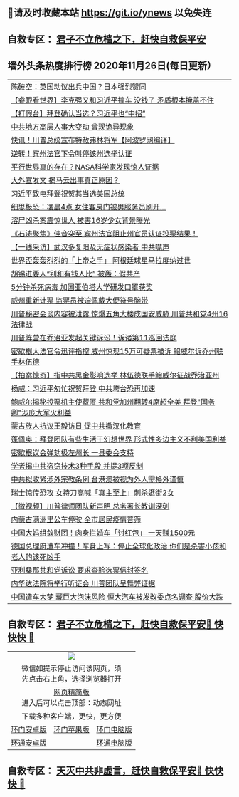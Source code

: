 ## 📩请及时收藏本站 https://git.io/ynews 以免失连</a>
## 自救专区： [君子不立危樯之下，赶快自救保平安 ](https://github.com/pwgy/td/blob/master/README.md)

## 墙外头条热度排行榜 2020年11月26日(每日更新）

 <table>
<tr><td colspan="2" align="left"><a href="https://ydbtdds.azureedge.net/?name=c1249240&key=efeneplticthcads&from=gy2">陈破空：英国动议出兵中国？日本强烈赞同</a></td></tr>
<tr><td colspan="2" align="left"><a href="https://ydbtdds.azureedge.net/?name=c1249239&key=efeneplticthcads&from=gy2">【睿眼看世界】李克强又和习近平撞车 没钱了 矛盾根本掩盖不住</a></td></tr>
<tr><td colspan="2" align="left"><a href="https://ydbtdds.azureedge.net/?name=c1249329&key=efeneplticthcads&from=gy2">【打假台】拜登确认当选？习近平也“中招”</a></td></tr>
<tr><td colspan="2" align="left"><a href="https://ydbtdds.azureedge.net/?name=c1249323&key=efeneplticthcads&from=gy2">中共地方高层人事大变动 曾现诡异现象</a></td></tr>
<tr><td colspan="2" align="left"><a href="https://ydbtdds.azureedge.net/?name=c1249338&key=efeneplticthcads&from=gy2">快讯！川普总统宣布特赦弗林将军【阿波罗网编译】</a></td></tr>
<tr><td colspan="2" align="left"><a href="https://ydbtdds.azureedge.net/?name=c1249294&key=efeneplticthcads&from=gy2">逆转！宾州法官下令叫停该州选举认证</a></td></tr>
<tr><td colspan="2" align="left"><a href="https://ydbtdds.azureedge.net/?name=c1249295&key=efeneplticthcads&from=gy2">平行世界真的存在？NASA科学家发现惊人证据</a></td></tr>
<tr><td colspan="2" align="left"><a href="https://ydbtdds.azureedge.net/?name=c1249330&key=efeneplticthcads&from=gy2">大外宣发文 揭马云出事真正原因？</a></td></tr>
<tr><td colspan="2" align="left"><a href="https://ydbtdds.azureedge.net/?name=c1249262&key=efeneplticthcads&from=gy2">习近平致电拜登祝贺其当选美国总统</a></td></tr>
<tr><td colspan="2" align="left"><a href="https://ydbtdds.azureedge.net/?name=c1249293&key=efeneplticthcads&from=gy2">细思极恐：凌晨4点 女住客房门被男服务员刷开…</a></td></tr>
<tr><td colspan="2" align="left"><a href="https://ydbtdds.azureedge.net/?name=c1249292&key=efeneplticthcads&from=gy2">溶尸凶杀案震惊世人 被害16岁少女背景曝光</a></td></tr>
<tr><td colspan="2" align="left"><a href="https://ydbtdds.azureedge.net/?name=c1249303&key=efeneplticthcads&from=gy2">《石涛聚焦》佳音突至 宾州法官阻止州官员认证投票结果！</a></td></tr>
<tr><td colspan="2" align="left"><a href="https://ydbtdds.azureedge.net/?name=c1249238&key=efeneplticthcads&from=gy2">【一线采访】武汉多复阳及无症状感染者 中共噤声</a></td></tr>
<tr><td colspan="2" align="left"><a href="https://ydbtdds.azureedge.net/?name=c1249248&key=efeneplticthcads&from=gy2">世界盃轰轰烈烈的「上帝之手」 阿根廷球星马拉度纳过世</a></td></tr>
<tr><td colspan="2" align="left"><a href="https://ydbtdds.azureedge.net/?name=c1249328&key=efeneplticthcads&from=gy2">胡锡进要人“别和有钱人比” 被轰：假共产</a></td></tr>
<tr><td colspan="2" align="left"><a href="https://ydbtdds.azureedge.net/?name=c1249324&key=efeneplticthcads&from=gy2">5分钟杀死病毒 加国亚伯塔大学研发口罩获奖</a></td></tr>
<tr><td colspan="2" align="left"><a href="https://ydbtdds.azureedge.net/?name=c1249319&key=efeneplticthcads&from=gy2">威州重新计票 监票员被迫佩戴大便符号腕带</a></td></tr>
<tr><td colspan="2" align="left"><a href="https://ydbtdds.azureedge.net/?name=c1249272&key=efeneplticthcads&from=gy2">川普秘密会谈内容被泄露 惊爆五角大楼成国安威胁 川普共和党4州16法律战</a></td></tr>
<tr><td colspan="2" align="left"><a href="https://ydbtdds.azureedge.net/?name=c1249296&key=efeneplticthcads&from=gy2">川普阵营在乔治亚发起关键诉讼！诉诸第11巡回法庭</a></td></tr>
<tr><td colspan="2" align="left"><a href="https://ydbtdds.azureedge.net/?name=c1249247&key=efeneplticthcads&from=gy2">密歇根大法官令迅评指控 威州惊现15万可疑票被诉 鲍威尔诉乔州联手林伍德</a></td></tr>
<tr><td colspan="2" align="left"><a href="https://ydbtdds.azureedge.net/?name=c1249332&key=efeneplticthcads&from=gy2">【拍案惊奇】指中共黑金影响选举 林伍德联手鲍威尔征战乔治亚州</a></td></tr>
<tr><td colspan="2" align="left"><a href="https://ydbtdds.azureedge.net/?name=c1249301&key=efeneplticthcads&from=gy2">杨威：习近平匆忙祝贺拜登 中共垮台恐再加速</a></td></tr>
<tr><td colspan="2" align="left"><a href="https://ydbtdds.azureedge.net/?name=c1249263&key=efeneplticthcads&from=gy2">鲍威尔揭秘投票机主使藏匿 共和党加州翻转4席超全美 拜登&quot;国务卿&quot;涉庞大军火利益</a></td></tr>
<tr><td colspan="2" align="left"><a href="https://ydbtdds.azureedge.net/?name=c1249318&key=efeneplticthcads&from=gy2">蒙古族人抗议王毅访日 促中共撤汉化教育</a></td></tr>
<tr><td colspan="2" align="left"><a href="https://ydbtdds.azureedge.net/?name=c1249264&key=efeneplticthcads&from=gy2">蓬佩奥：拜登团队有些生活于幻想世界 形式性多边主义不利美国利益</a></td></tr>
<tr><td colspan="2" align="left"><a href="https://ydbtdds.azureedge.net/?name=c1249321&key=efeneplticthcads&from=gy2">密歇根议会弹劾极左州长 一县委会支持</a></td></tr>
<tr><td colspan="2" align="left"><a href="https://ydbtdds.azureedge.net/?name=c1249269&key=efeneplticthcads&from=gy2">学者揭中共盗窃技术3种手段 并提3项反制</a></td></tr>
<tr><td colspan="2" align="left"><a href="https://ydbtdds.azureedge.net/?name=c1249320&key=efeneplticthcads&from=gy2">中共拟收紧涉外宗教条例 台港澳被视为外人需格外谨慎</a></td></tr>
<tr><td colspan="2" align="left"><a href="https://ydbtdds.azureedge.net/?name=c1249250&key=efeneplticthcads&from=gy2">瑞士惊传恐攻 女持刀高喊「真主至上」刺杀逛街2女</a></td></tr>
<tr><td colspan="2" align="left"><a href="https://ydbtdds.azureedge.net/?name=c1249302&key=efeneplticthcads&from=gy2">【微视频】川普律师团队新声明 总务署长教训深刻</a></td></tr>
<tr><td colspan="2" align="left"><a href="https://ydbtdds.azureedge.net/?name=c1249297&key=efeneplticthcads&from=gy2">内蒙古满洲里公车停驶 全市居民疫情普筛</a></td></tr>
<tr><td colspan="2" align="left"><a href="https://ydbtdds.azureedge.net/?name=c1249249&key=efeneplticthcads&from=gy2">中国大妈组敛财团！肉身拦婚车「讨红包」 一天赚1500元</a></td></tr>
<tr><td colspan="2" align="left"><a href="https://ydbtdds.azureedge.net/?name=c1249246&key=efeneplticthcads&from=gy2">德国总理府遭车冲撞！车身上写：停止全球化政治 你们是杀害小孩和老人的该死凶手</a></td></tr>
<tr><td colspan="2" align="left"><a href="https://ydbtdds.azureedge.net/?name=c1249322&key=efeneplticthcads&from=gy2">亚利桑那共和党诉讼 要求查验选票信封签名</a></td></tr>
<tr><td colspan="2" align="left"><a href="https://ydbtdds.azureedge.net/?name=c1249336&key=efeneplticthcads&from=gy2">内华达法院将举行听证会 川普团队呈舞弊证据</a></td></tr>
<tr><td colspan="2" align="left"><a href="https://ydbtdds.azureedge.net/?name=c1249274&key=efeneplticthcads&from=gy2">中国造车大梦 藏巨大泡沫风险 恒大汽车被发改委点名调查 股价大跌</a></td></tr>

</table>

 ## 自救专区： [君子不立危樯之下，赶快自救保平安🍎 快快快 📩](https://github.com/pwgy/td/blob/master/README.md)
 
<table>
  <tr>
    <td colspan="3" align="center"><img src="https://cdn.jsdelivr.net/gh/opipe/up/oGate65.jpg"/></td>
  </tr>
  <tr>
    <td colspan="3" align="center">微信如提示停止访问该网页，须<br/>先点击右上角，选择浏览器打开</td>
  <tr>
  <tr>
    <td colspan="3" align="center"><a href="https://gitcdn.xyz/cdn/otiny/up/master/show005.htm">网页精简版</a><br/>进入后可以点击顶部：动态网址</td>
  </tr>
  <tr>
    <td colspan="3" align="center">下载多种客户端，更快，更方便</td>
  <tr>
  <tr>
    <td align="center"><a href="https://cdn.jsdelivr.net/gh/opipe/up/oGatea.apk">环门安卓版</a></td>
    <td align="center"><a href="https://x.co/odisk">环门苹果版</a></td>
    <td align="center"><a href="https://cdn.jsdelivr.net/gh/opipe/up/oGate.zip">环门电脑版</a></td>
  </tr>
  <tr>
    <td align="center"><a href="https://cdn.jsdelivr.net/gh/opipe/up/oPipe.apk">环通安卓版</a></td>
    <td align="center"></td>
    <td align="center"><a href="https://raw.githubusercontent.com/opipe/up/master/oPipe.zip">环通电脑版</a></td>
  </tr>
  
</table>


 ## 自救专区： [天灭中共非虚言，赶快自救保平安🍎 快快快 📩](https://github.com/pwgy/td/blob/master/README.md)
